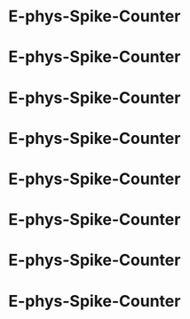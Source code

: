 # E-phys-Spike-Counter
# E-phys-Spike-Counter
# E-phys-Spike-Counter
# E-phys-Spike-Counter
# E-phys-Spike-Counter
# E-phys-Spike-Counter
# E-phys-Spike-Counter
# E-phys-Spike-Counter

